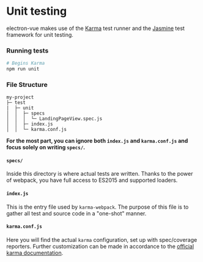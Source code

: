 # Unit testing

electron-vue makes use of the [Karma](https://karma-runner.github.io/1.0/index.html) test runner and the [Jasmine](http://jasmine.github.io/2.5/introduction.html) test framework for unit testing.

### Running tests
```bash
# Begins Karma
npm run unit
```

### File Structure
```
my-project
├─ test
|  ├─ unit
│  │  ├─ specs
│  │  │  └─ LandingPageView.spec.js
│  │  ├─ index.js
│  │  └─ karma.conf.js
```

**For the most part, you can ignore both `index.js` and `karma.conf.js` and focus solely on writing `specs/`.**

#### `specs/`
Inside this directory is where actual tests are written. Thanks to the power of webpack, you have full access to ES2015 and supported loaders.

#### `index.js`
This is the entry file used by `karma-webpack`. The purpose of this file is to gather all test and source code in a "one-shot" manner.

#### `karma.conf.js`
Here you will find the actual `karma` configuration, set up with spec/coverage reporters. Further customization can be made in accordance to the [official karma documentation](http://karma-runner.github.io/1.0/config/configuration-file.html).